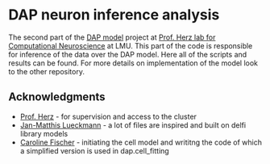 # DAP neuron inference analysis
The second part of the [DAP model](https://github.com/alTeska/DAPmodel) project at
[Prof. Herz lab for Computational Neuroscience](http://www.neuro.bio.lmu.de/members/comp_neuro_herz/herz_a/index.html) at LMU.
This part of the code is responsible for inference of the data over the DAP model. Here all of the scripts and results can be found. For more details on implementation of the model look to the other repository.


## Acknowledgments
* [Prof. Herz](http://www.neuro.bio.lmu.de/members/comp_neuro_herz/herz_a/index.html) - for supervision and access to the cluster
* [Jan-Matthis Lueckmann](https://github.com/jan-matthis) - a lot of files are inspired and built on delfi library models
* [Caroline Fischer](https://github.com/cafischer) - initiating the cell model and writitng the code of which a simplified version is used in dap.cell_fitting
